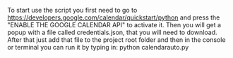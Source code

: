 
To start use the script you first need to go to https://developers.google.com/calendar/quickstart/python and press the "ENABLE THE GOOGLE CALENDAR API" to activate it. 
Then you will get a popup with a file called credentials.json, that you will need to download.
After that just add that file to the project root folder and then in the console or terminal you can run it by typing in: python calendarauto.py
